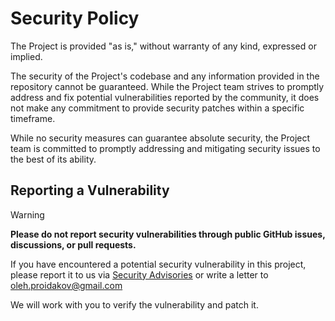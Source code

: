 # Security Policy


The Project is provided "as is," without warranty of any kind, expressed or implied. 

The security of the Project's codebase and any information provided in the repository cannot be guaranteed. While the Project team strives to promptly address and fix potential vulnerabilities reported by the community, it does not make any commitment to provide security patches within a specific timeframe.

While no security measures can guarantee absolute security, the Project team is committed to promptly addressing and mitigating security issues to the best of its ability.

## Reporting a Vulnerability

> [!WARNING]
> **Please do not report security vulnerabilities through public GitHub issues, discussions, or pull requests.**

If you have encountered a potential security vulnerability in this project, 
please report it to us via [Security Advisories](https://github.com/GodHermit/smart-power-backup/security/advisories) or write a letter to oleh.proidakov@gmail.com

We will work with you to verify the vulnerability and patch it.
